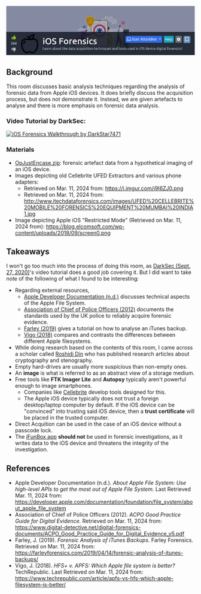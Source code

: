 
<a href="https://tryhackme.com/room/iosforensics" target="_blank"><img src="./banner.png" width="700px" /></a>

## Background

This room discusses basic analysis techniques regarding the analysis of forensic data from Apple iOS devices. It does briefly discuss the acquisition process, but does not demonstrate it. Instead, we are given artefacts to analyse and there is more emphasis on forensic data analysis.

### Video Tutorial by DarkSec:

[![iOS Forensics Walkthrough by DarkStar7471](https://img.youtube.com/vi/21v1snB7NMw/0.jpg)](https://www.youtube.com/watch?v=21v1snB7NMw)

### Materials

* [OpJustEncase.zip](./materials/OpJustEncase.zip): forensic artefact data from a hypothetical imaging of an iOS device.
* Images depicting old Cellebrite UFED Extractors and various phone adapters:
    * Retrieved on Mar. 11, 2024 from: https://i.imgur.com/j9I6ZJ0.png
    * Retrieved on Mar. 11, 2024 from: http://www.itechdataforensics.com/images/UFED%20CELLEBRITE%20MOBILE%20FORENSICS%20EQUIPMENT%20MUMBAI%20INDIA1.jpg
* Image depicting Apple iOS "Restricted Mode" (Retrieved on Mar. 11, 2024 from): https://blog.elcomsoft.com/wp-content/uploads/2018/09/screen0.png

## Takeaways

I won't go too much into the process of doing this room, as [DarkSec (Sept. 27, 2020)](https://www.youtube.com/watch?v=21v1snB7NMw)'s video tutorial does a good job covering it. But I did want to take note of the following of what I found to be interesting:

* Regarding external resources,
    * [Apple Developer Documentation (n.d.)](https://developer.apple.com/documentation/foundation/file_system/about_apple_file_system) discusses technical aspects of the Apple File System.
    * [Association of Chief of Police Officers (2012)](https://www.digital-detective.net/digital-forensics-documents/ACPO_Good_Practice_Guide_for_Digital_Evidence_v5.pdf) documents the standards used by the UK police to reliably acquire forensic evidence.
    * [Farley (2019)](https://farleyforensics.com/2019/04/14/forensic-analysis-of-itunes-backups/) gives a tutorial on how to analyse an iTunes backup.
    * [Vigo (2018)](https://www.techrepublic.com/article/apfs-vs-hfs-which-apple-filesystem-is-better/) compares and contrasts the differences between different Apple filesystems.
* While doing research based on the contents of this room, I came across a scholar called [Roshidi Din](https://scholar.google.com/citations?user=Ilpw2NoAAAAJ&hl=en) who has published research articles about cryptography and stenography.
* Empty hard-drives are usually more suspicious than non-empty ones.
* An __image__ is what is referred to as an abstract view of a storage medium.
* Free tools like __FTK Imager Lite__ and __Autopsy__ typically aren't powerful enough to image smartphones.
    * Companies like [Cellebrite](https://cellebrite.com/en/home/) develop tools designed for this.
    * The Apple iOS device typically does not trust a foreign desktop/laptop computer by default. If the iOS device can be "convinced" into trusting said iOS device, then a __trust certificate__ will be placed in the trusted computer.
* Direct Acquition can be used in the case of an iOS device without a passcode lock.
* The [iFunBox app](https://www.i-funbox.com/en/index.html) __should not__ be used in forensic investigations, as it writes data to the iOS device and threatens the integrity of the investigation.

## References

* Apple Developer Documentation (n.d.). _About Apple File System: Use high-level APIs to get the most out of Apple File System._ Last Retrieved Mar. 11, 2024 from: https://developer.apple.com/documentation/foundation/file_system/about_apple_file_system
* Association of Chief of Police Officers (2012). _ACPO Good Practice Guide for Digital Evidence._ Retrieved on Mar. 11, 2024 from: https://www.digital-detective.net/digital-forensics-documents/ACPO_Good_Practice_Guide_for_Digital_Evidence_v5.pdf
* Farley, J. (2019). _Forensic Analysis of iTunes Backups._ Farley Forensics. Retrieved on Mar. 11, 2024 from: https://farleyforensics.com/2019/04/14/forensic-analysis-of-itunes-backups/
* Vigo, J. (2018). _HFS+ v. APFS: Which Apple file system is better?_ TechRepublic. Last Retrieved on Mar. 11, 2024 from: https://www.techrepublic.com/article/apfs-vs-hfs-which-apple-filesystem-is-better/

